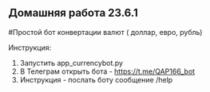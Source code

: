 ## Домашняя работа 23.6.1
#Простой бот конвертации валют ( доллар, евро, рубль)

Инструкция:
1. Запустить app_currencybot.py
2. В Телеграм открыть бота -  https://t.me/QAP166_bot
3. Инструкция - послать боту сообщение /help
